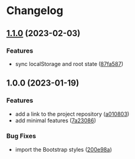 # Changelog

## [1.1.0](https://github.com/lykoffant/todo-list/compare/v1.0.0...v1.1.0) (2023-02-03)


### Features

* sync localStorage and root state ([87fa587](https://github.com/lykoffant/todo-list/commit/87fa58703e168e332b391d6b7e59050b36be5d05))

## 1.0.0 (2023-01-19)


### Features

* add a link to the project repository ([a010803](https://github.com/lykoffant/todo-list/commit/a0108036cef6f2691c9fecab5482b5a68606af7a))
* add minimal features ([7a23086](https://github.com/lykoffant/todo-list/commit/7a23086e18bf006245d913af8aeb135e5051db0d))


### Bug Fixes

* import the Bootstrap styles ([200e98a](https://github.com/lykoffant/todo-list/commit/200e98a71cb6234d9b71deaf8a39309f46f174a0))
